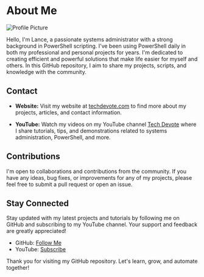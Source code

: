 # About Me

![Profile Picture](https://i.imgur.com/G4SQkXy.jpg)

Hello, I'm Lance, a passionate systems administrator with a strong background in PowerShell scripting. I've been using PowerShell daily in both my professional and personal projects for years. I'm dedicated to creating efficient and powerful solutions that make life easier for myself and others. In this GitHub repository, I aim to share my projects, scripts, and knowledge with the community.

## Contact

- **Website:** Visit my website at [techdevote.com](https://techdevote.com) to find more about my projects, articles, and contact information.

- **YouTube:** Watch my videos on my YouTube channel [Tech Devote](https://www.youtube.com/@tech-devote) where I share tutorials, tips, and demonstrations related to systems administration, PowerShell, and more.

## Contributions

I'm open to collaborations and contributions from the community. If you have any ideas, bug fixes, or improvements for any of my projects, please feel free to submit a pull request or open an issue.

## Stay Connected

Stay updated with my latest projects and tutorials by following me on GitHub and subscribing to my YouTube channel. Your support and feedback are greatly appreciated!

- GitHub: [Follow Me](https://github.com/lividwolfsix)
- YouTube: [Subscribe](https://www.youtube.com/@tech-devote)

Thank you for visiting my GitHub repository. Let's learn, grow, and automate together!
